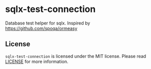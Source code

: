 # sqlx-test-connection

Database test helper for sqlx. Inspired by https://github.com/spoqa/ormeasy

## License

`sqlx-test-connection` is licensed under the MIT license. Please read [LICENSE](LICENSE) for more information.
